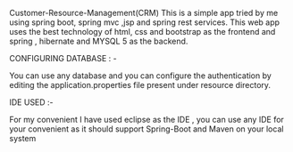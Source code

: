 Customer-Resource-Management(CRM)
This is a simple app tried by me using spring boot, spring mvc ,jsp and spring rest services. This web app uses the best technology of html, css and bootstrap as the frontend and spring , hibernate and MYSQL 5 as the backend.

CONFIGURING DATABASE : -

You can use any database and you can configure the authentication by editing the application.properties file present under resource directory. 

IDE USED :-

For my convenient I  have used eclipse as the IDE , you can use any IDE for your convenient as it should support Spring-Boot and Maven on your local system
